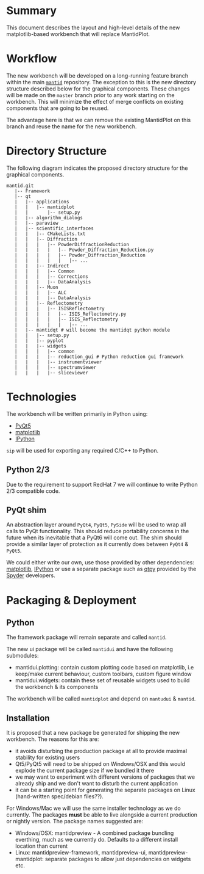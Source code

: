 Summary
=======

This document describes the layout and high-level details of the new matplotlib-based workbench that will replace MantidPlot.

Workflow
========

The new workbench will be developed on a long-running feature branch within the main [`mantid`][mantidrepo] repository. The exception to this is the new directory
structure described below for the graphical components. These changes will be made on the `master` branch prior to any work starting on the workbench. This
will minimize the effect of merge conflicts on existing components that are going to be reused.

The advantage here is that we can remove the existing MantidPlot on this branch and reuse the name for the new workbench.


Directory Structure
===================

The following diagram indicates the proposed directory structure for the graphical components.

```
mantid.git
   |-- Framework
   |-- qt
   |   |-- applications
   |   |   |-- mantidplot
   |   |       |-- setup.py
   |   |-- algorithm_dialogs
   |   |-- paraview
   |   |-- scientific_interfaces
   |   |   |-- CMakeLists.txt
   |   |   |-- Diffraction
   |   |   |   |-- PowderDiffractionReduction
   |   |   |   |   |-- Powder_Diffraction_Reduction.py
   |   |   |   |   |-- Powder_Diffraction_Reduction
   |   |   |   |   |   |-- ...
   |   |   |-- Indirect
   |   |   |   |-- Common
   |   |   |   |-- Corrections
   |   |   |   |-- DataAnalysis
   |   |   |-- Muon
   |   |   |   |-- ALC
   |   |   |   |-- DataAnalysis
   |   |   |-- Reflectometry
   |   |   |   |-- ISISReflectometry
   |   |   |   |   |-- ISIS_Reflectometry.py
   |   |   |   |   |-- ISIS_Reflectometry
   |   |   |   |   |   |-- ...
   |   |-- mantidqt # will become the mantidqt python module
   |   |   |-- setup.py
   |   |   |-- pyplot
   |   |   |-- widgets
   |   |   |   |-- common
   |   |   |   |-- reduction_gui # Python reduction gui framework
   |   |   |   |-- instrumentviewer
   |   |   |   |-- spectrumviewer
   |   |   |   |-- sliceviewer
```

Technologies
============

The workbench will be written primarily in Python using:

 - [PyQt5][PyQt5]
 - [matplotlib][matplotlib_org]
 - [IPython][IPython]

`sip` will be used for exporting any required C/C++ to Python.

Python 2/3
----------

Due to the requirement to support RedHat 7 we will continue to write Python 2/3 compatible
code.

PyQt shim
----------

An abstraction layer around `PyQt4`, `PyQt5`, `PySide` will be used to wrap all calls to PyQt functionality. This should reduce
portability concerns in the future when its inevitable that a PyQt6 will come out. The shim should provide a similar layer
of protection as it currently does between `PyQt4` & `PyQt5`.

We could either write our own, use those provided by other dependencies: [matplotlib][matplotlib_qtcompat], [IPython][IPython] or
use a separate package such as [qtpy][qtpy] provided by the [Spyder][Spyder] developers.

Packaging & Deployment
======================

Python
------

The framework package will remain separate and called `mantid`.

The new ui package will be called `mantidui` and have the following submodules:

 - mantidui.plotting: contain custom plotting code based on matplotlib, i.e keep/make current behaviour, custom toolbars, custom figure window
 - mantidui.widgets: contain these set of reusable widgets used to build the workbench & its components

The workbench will be called `mantidplot` and depend on `mantudui` & `mantid`.

Installation
------------

It is proposed that a new package be generated for shipping the new workbench. The reasons for this are:

* it avoids disturbing the production package at all to provide maximal stability for existing users
* Qt5/PyQt5 will need to be shipped on Windows/OSX and this would explode the current package size if we bundled it there
* we may want to experiment with different versions of packages that we already ship and we don't want to disturb the current application
* it can be a starting point for generating the separate packages on Linux (hand-written spec/debian files??).

For Windows/Mac we will use the same installer technology as we do currently. The packages **must** be able to live alongside a current production or nightly version. The package names suggested are:

* Windows/OSX: mantidpreview - A combined package bundling everthing, much as we currently do. Defaults to a different install location than current
* Linux: mantidpreview-framework, mantidpreview-ui, mantidpreview-mantidplot: separate packages to allow just dependencies on widgets etc.


<!-- Link Definitions -->

[mantidrepo]: https://www.github.com/mantidproject/mantid
[matplotlib_org]: https://matplotlib.org/
[matplotlib_qtcompat]: https://github.com/matplotlib/matplotlib/blob/master/lib/matplotlib/backends/qt_compat.py
[PyQt5]:https://riverbankcomputing.com/software/pyqt/download5
[IPython]: https://ipython.org/
[qtpy]: https://pypi.python.org/pypi/QtPy
[Spyder]: https://github.com/spyder-ide/spyder
[Nsis]: http://nsis.sourceforge.net/Main_Page
[QtInstallerFramework]: http://doc.qt.io/qtinstallerframework/
